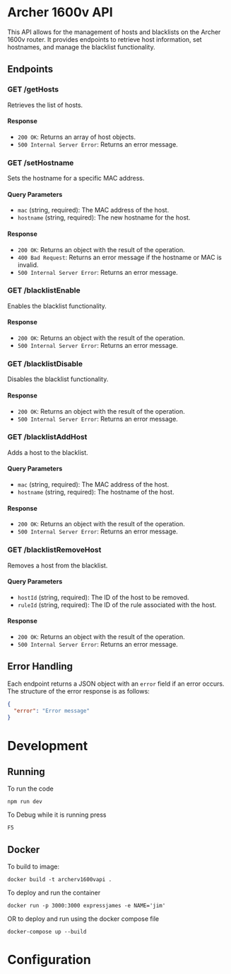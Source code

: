 # Archer 1600v API

This API allows for the management of hosts and blacklists on the Archer 1600v router. It provides endpoints to retrieve host information, set hostnames, and manage the blacklist functionality.

## Endpoints

### GET /getHosts

Retrieves the list of hosts.

#### Response
- `200 OK`: Returns an array of host objects.
- `500 Internal Server Error`: Returns an error message.

### GET /setHostname

Sets the hostname for a specific MAC address.

#### Query Parameters
- `mac` (string, required): The MAC address of the host.
- `hostname` (string, required): The new hostname for the host.

#### Response
- `200 OK`: Returns an object with the result of the operation.
- `400 Bad Request`: Returns an error message if the hostname or MAC is invalid.
- `500 Internal Server Error`: Returns an error message.

### GET /blacklistEnable

Enables the blacklist functionality.

#### Response
- `200 OK`: Returns an object with the result of the operation.
- `500 Internal Server Error`: Returns an error message.

### GET /blacklistDisable

Disables the blacklist functionality.

#### Response
- `200 OK`: Returns an object with the result of the operation.
- `500 Internal Server Error`: Returns an error message.

### GET /blacklistAddHost

Adds a host to the blacklist.

#### Query Parameters
- `mac` (string, required): The MAC address of the host.
- `hostname` (string, required): The hostname of the host.

#### Response
- `200 OK`: Returns an object with the result of the operation.
- `500 Internal Server Error`: Returns an error message.

### GET /blacklistRemoveHost

Removes a host from the blacklist.

#### Query Parameters
- `hostId` (string, required): The ID of the host to be removed.
- `ruleId` (string, required): The ID of the rule associated with the host.

#### Response
- `200 OK`: Returns an object with the result of the operation.
- `500 Internal Server Error`: Returns an error message.

## Error Handling

Each endpoint returns a JSON object with an `error` field if an error occurs. The structure of the error response is as follows:


```json
{
  "error": "Error message"
}
```

# Development
## Running

To run the code
```
npm run dev   
```
To Debug while it is running press
```
F5
```

## Docker

To build to image:
```
docker build -t archerv1600vapi .
```
To deploy and run the container
```
docker run -p 3000:3000 expressjames -e NAME='jim'
```
OR to deploy and run using the docker compose file
```
docker-compose up --build       
```

# Configuration

